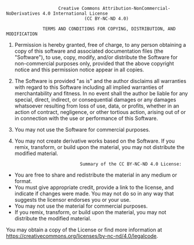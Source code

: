                         Creative Commons Attribution-NonCommercial-NoDerivatives 4.0 International License
                                  (CC BY-NC-ND 4.0)

                  TERMS AND CONDITIONS FOR COPYING, DISTRIBUTION, AND MODIFICATION

1. Permission is hereby granted, free of charge, to any person obtaining a copy of this software and associated documentation files (the "Software"), to use, copy, modify, and/or distribute the Software for non-commercial purposes only, provided that the above copyright notice and this permission notice appear in all copies.

2. The Software is provided "as is" and the author disclaims all warranties with regard to this Software including all implied warranties of merchantability and fitness. In no event shall the author be liable for any special, direct, indirect, or consequential damages or any damages whatsoever resulting from loss of use, data, or profits, whether in an action of contract, negligence, or other tortious action, arising out of or in connection with the use or performance of this Software.

3. You may not use the Software for commercial purposes.

4. You may not create derivative works based on the Software. If you remix, transform, or build upon the material, you may not distribute the modified material.

                                Summary of the CC BY-NC-ND 4.0 License:

- You are free to share and redistribute the material in any medium or format.
- You must give appropriate credit, provide a link to the license, and indicate if changes were made. You may not do so in any way that suggests the licensor endorses you or your use.
- You may not use the material for commercial purposes.
- If you remix, transform, or build upon the material, you may not distribute the modified material.

You may obtain a copy of the License or find more information at https://creativecommons.org/licenses/by-nc-nd/4.0/legalcode.
